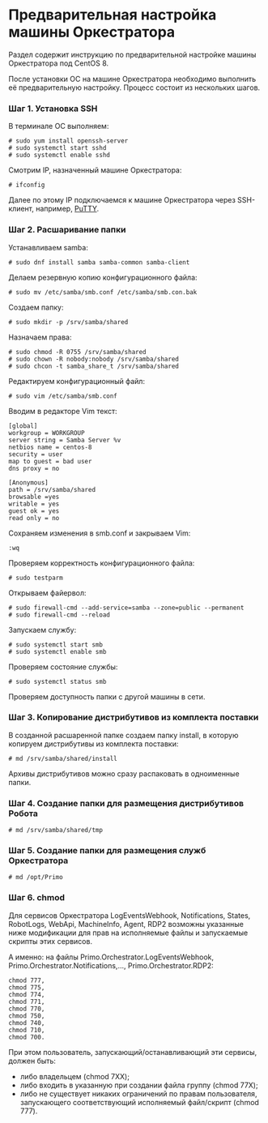 # Предварительная настройка машины Оркестратора
Раздел содержит инструкцию по предварительной настройке машины Оркестратора под CentOS 8.

После установки ОС на машине Оркестратора необходимо выполнить её предварительную настройку. Процесс состоит из нескольких шагов.

### Шаг 1. Установка SSH

В терминале ОС выполняем:
```
# sudo yum install openssh-server
# sudo systemctl start sshd
# sudo systemctl enable sshd
```
Смотрим IP, назначенный машине Оркестратора:
```
# ifconfig
```
Далее по этому IP подключаемся к машине Оркестратора через SSH-клиент, например, [PuTTY](https://putty.org.ru/).

### Шаг 2. Расшаривание папки

Устанавливаем samba:
```
# sudo dnf install samba samba-common samba-client
```
Делаем резервную копию конфигурационного файла:
```
# sudo mv /etc/samba/smb.conf /etc/samba/smb.con.bak
```
Создаем папку:
```
# sudo mkdir -p /srv/samba/shared
```
Назначаем права:
```
# sudo chmod -R 0755 /srv/samba/shared
# sudo chown -R nobody:nobody /srv/samba/shared
# sudo chcon -t samba_share_t /srv/samba/shared
```
Редактируем конфигурационный файл:
```
# sudo vim /etc/samba/smb.conf
```
Вводим в редакторе Vim текст:
```
[global]
workgroup = WORKGROUP
server string = Samba Server %v
netbios name = centos-8
security = user
map to guest = bad user
dns proxy = no

[Anonymous]
path = /srv/samba/shared
browsable =yes
writable = yes
guest ok = yes
read only = no
```
Сохраняем изменения в smb.conf и закрываем Vim:
```
:wq
```
Проверяем корректность конфигурационного файла:
```
# sudo testparm
```
Открываем файервол:
```
# sudo firewall-cmd --add-service=samba --zone=public --permanent
# sudo firewall-cmd --reload
```
Запускаем службу:
```
# sudo systemctl start smb
# sudo systemctl enable smb
```
Проверяем состояние службы:
```
# sudo systemctl status smb
```
Проверяем доступность папки с другой машины в сети.

### Шаг 3. Копирование дистрибутивов из комплекта поставки
В созданной расшаренной папке создаем папку install, в которую копируем дистрибутивы из комплекта поставки:
```
# md /srv/samba/shared/install
```
Архивы дистрибутивов можно сразу распаковать в одноименные папки.

### Шаг 4. Создание папки для размещения дистрибутивов Робота
```
# md /srv/samba/shared/tmp
```

### Шаг 5. Создание папки для размещения служб Оркестратора
```
# md /opt/Primo
```

### Шаг 6. chmod
Для сервисов Оркестратора LogEventsWebhook, Notifications, States, RobotLogs, WebApi, MachineInfo, Agent, RDP2 возможны указанные ниже модификации для прав на исполняемые файлы и запускаемые скрипты этих сервисов. 

А именно: на файлы Primo.Orchestrator.LogEventsWebhook, Primo.Orchestrator.Notifications,..., Primo.Orchestrator.RDP2: 

```
chmod 777,
chmod 775,
chmod 774,
chmod 771, 
chmod 770, 
chmod 750, 
chmod 740, 
chmod 710, 
chmod 700. 
```
При этом пользователь, запускающий/останавливающий эти сервисы, должен быть:
* либо владельцем (chmod 7XX);
* либо входить в указанную при создании файла группу (chmod 77X);
* либо не существует никаких ограничений по правам пользователя, запускающего соответствующий исполняемый файл/скрипт (chmod 777).
